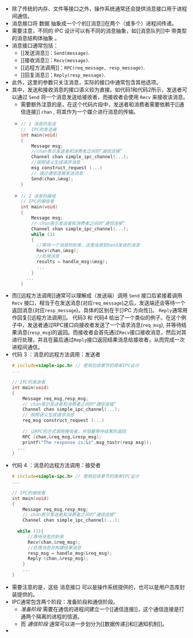 - 除了传统的内存、文件等接口之外，操作系统通常还会提供消息接口用于进程间通信。
- 消息接口将 数据 抽象成一个个的[[消息]]在两个（或多个）进程间传递。
- 需要注意，不同的 IPC 设计可以有不同的消息抽象，如[[消息队列]]中 带类型的消息结构体抽象 。
- 消息接口通常包括：
	- [[发送消息]]：`Send(message)`.
	- [[接收消息]]：`Recv(message)`.
	- [[远程方法调用]]：`RPC(req_message, resp_message)`.
	- [[回复消息]]：`Reply(resp_message)`.
- 此外，这里的参数只关注消息，实际的接口中通常包含其他选项。
- 其中，发送和接收消息的接口语义较为直接。如代码1和代码2所示，发送者可以通过 `Send` 将一个消息发送给接收者，而接收者会使用 `Recv` 来接收该消息。
	- 需要额外注意的是，在这个代码片段中，发送者和消费者需要依赖于[[通信连接]] `chan` , 将其作为一个媒介进行消息的传输。
	- ``` c
	  // 1 消息的发送
	  //  IPC的发送者
	  int main(void)
	  {
	      Message msg;
	      //chan表示发送者和消费者之间的“通信连接”
	      Channel chan simple_ipc_channel(...);
	      //按照语义生成请求消息
	      msg construct_request (...)
	      // 通过通信连接发送消息
	      Send(chan,&msg);
	  }
	  ```
	- ``` cpp
	  // 2 消息的接收
	  // IPC的接收者
	  int main(void)
	  {
	      Message msg;
	      // chan表示发送者和消费者之间的“通信连接”
	      Channel chan simple_ipc_channel(...);
	      while (1)
	      {
	        //等待一个消息的到来，这里会收到Send发送的消息
	        Recv(chan,&msg);
	        //处理消息
	        results = handle_msg(&msg);
	        ...
	      }
	    ...
	  }
	  ```
- 而[[远程方法调用]]通常可以理解成（发送端）调用 `Send` 接口后紧接着调用 `Recv` 接口，相当于在发送消息(对应`req_message`)之后，发送端还会等待一个返回消息(对应`resp_message`)。具体的区别在于[[IPC 方向性]]。
  `Reply`通常用作回复[[远程方法调用]]。
  代码3 和 代码4 给出了一个类似的例子。在这个例子中，发送者通过RPC接口向接收者发送了一个请求消息(`req_msg`), 并等待结果消息(`resp_msg`)的返回。而接收者会首先通过`Recv`接口接收消息，然后对其进行处理，并且在最后通过`Reply`接口返回结果消息给接收者，从而完成一次进程间通信。
- 代码 3 ：消息的远程方法调用：发送者  
  ``` c
  # include<simple-ipc.h> // 使用后续章节的简单IPC设计
  ...
    
  // IPC的发送者
  int main(void)
  {
      Message req_msg,resp_msg;
      // chan表示发送者和消费者之间的“通信连接”
      Channel chan simple_ipc_channel(...);
      // 按照语义生成请求消息
      req_msg construct_request (...)
      
      // 以RPC的方式调用接收者，并阻塞等待结果的返回
      RPC (chan,&req_msg,&resp_msg);
      printf("The response is:&s",msg_tostr(resp msg));
  	...
  }
  ```
- 代码 4 ：消息的远程方法调用：接受者
  ``` cpp
  # include<simple-ipc.h> // 使用后续章节的简单IPC设计
  ...
    
  // IPC的接收者
  int main(void)
  {
      Message req_msg,resp_msg;
      // chan表示发送者和消费者之间的“通信连接”
      Channel chan simple_ipc_channel(...);
    
  	while (1){
  		//等待消息的到来
  		Recv(chan,&req_msg);
  		//处理消息并构建结果消息
  		resp_msg = handle_msg(&req_msg);
  		Reply (chan,&resp_msg);
      }
      ...
  }
  ```
- 需要注意的是，这些 消息接口 可以是操作系统提供的，也可以是用户态库封装提供的。
- IPC通常包含两个阶段：准备阶段和通信阶段。
	- *准备阶段* 需要在通信的进程间建立一个[[通信连接]]，这个通信连接是打通两个隔离的进程的信道。
	- 而 *通信阶段* 通常可以进一步划分为[[数据传递]]和[[通知机制]]。
-